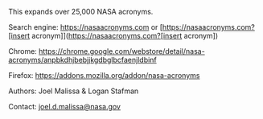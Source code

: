 This expands over 25,000 NASA acronyms.

Search engine: https://nasaacronyms.com or [https://nasaacronyms.com?[insert acronym]](https://nasaacronyms.com?[insert acronym])

Chrome: https://chrome.google.com/webstore/detail/nasa-acronyms/anpbkdhjbebjjkgdbglbcfaenjldbinf

Firefox: https://addons.mozilla.org/addon/nasa-acronyms

Authors: Joel Malissa & Logan Stafman

Contact: [joel.d.malissa@nasa.gov](mailto:joel.d.malissa@nasa.gov)
